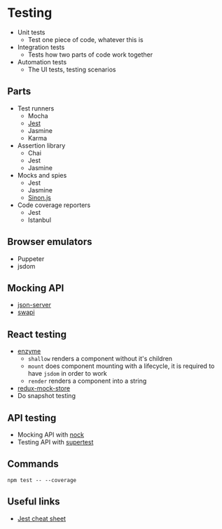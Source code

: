 # Testing

* Unit tests
    * Test one piece of code, whatever this is
* Integration tests
    * Tests how two parts of code work together
* Automation tests
    * The UI tests, testing scenarios
 
## Parts
   
* Test runners
    * Mocha
    * [Jest](https://jestjs.io/)
    * Jasmine
    * Karma
* Assertion library
    * Chai
    * Jest
    * Jasmine
* Mocks and spies
    * Jest
    * Jasmine
    * [Sinon.js](https://sinonjs.org/)
* Code coverage reporters
    * Jest
    * Istanbul

## Browser emulators

* Puppeter
* jsdom

## Mocking API

* [json-server](https://github.com/typicode/json-server)
* [swapi](https://swapi.co)

## React testing

* [enzyme](https://github.com/airbnb/enzyme)
    * `shallow` renders a component without it's children
    * `mount` does component mounting with a lifecycle, it is required to have `jsdom` in order to work
    * `render` renders a component into a string
* [redux-mock-store](https://www.npmjs.com/package/redux-mock-store)
* Do snapshot testing

## API testing
   
* Mocking API with [nock](https://www.npmjs.com/package/nock)
* Testing API with [supertest](https://www.npmjs.com/package/supertest)

## Commands
   `npm test -- --coverage`

## Useful links

* [Jest cheat sheet](https://github.com/sapegin/jest-cheat-sheet)
